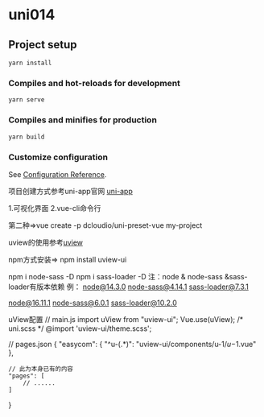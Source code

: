 # uni014

## Project setup
```
yarn install
```

### Compiles and hot-reloads for development
```
yarn serve
```

### Compiles and minifies for production
```
yarn build
```

### Customize configuration
See [Configuration Reference](https://cli.vuejs.org/config/).

项目创建方式参考uni-app官网
[uni-app](https://uniapp.dcloud.io/)

1.可视化界面
2.vue-cli命令行

第二种=>vue create -p dcloudio/uni-preset-vue my-project

uview的使用参考[uview](https://www.uviewui.com/)

npm方式安装=>
npm install uview-ui
<!-- 依赖sass -->
npm i node-sass -D
npm i sass-loader -D
注：node & node-sass &sass-loader有版本依赖
例：
node@14.3.0
node-sass@4.14.1
sass-loader@7.3.1

node@16.11.1
node-sass@6.0.1
sass-loader@10.2.0

uView配置
// main.js
import uView from "uview-ui";
Vue.use(uView);
/* uni.scss */
@import 'uview-ui/theme.scss';
<!-- APP.vue -->
<style lang="scss">
	/* 注意要写在第一行，同时给style标签加入lang="scss"属性 */
	@import "uview-ui/index.scss";
</style>
// pages.json
{
	"easycom": {
		"^u-(.*)": "uview-ui/components/u-$1/u-$1.vue"
	},
	
	// 此为本身已有的内容
	"pages": [
		// ......
	]
}